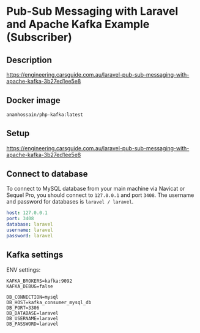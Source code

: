 # Pub-Sub Messaging with Laravel and Apache Kafka Example (Subscriber)

## Description

https://engineering.carsguide.com.au/laravel-pub-sub-messaging-with-apache-kafka-3b27ed1ee5e8

## Docker image

```
anamhossain/php-kafka:latest
```

## Setup

https://engineering.carsguide.com.au/laravel-pub-sub-messaging-with-apache-kafka-3b27ed1ee5e8

## Connect to database

To connect to MySQL database from your main machine via Navicat or Sequel Pro, you should connect to `127.0.0.1` and port `3408`. The username and password for databases is `laravel / laravel`.

```yml
host: 127.0.0.1
port: 3408
database: laravel
username: laravel
password: laravel
```

## Kafka settings

ENV settings:

```
KAFKA_BROKERS=kafka:9092
KAFKA_DEBUG=false

DB_CONNECTION=mysql
DB_HOST=kafka_consumer_mysql_db
DB_PORT=3306
DB_DATABASE=laravel
DB_USERNAME=laravel
DB_PASSWORD=laravel
```
